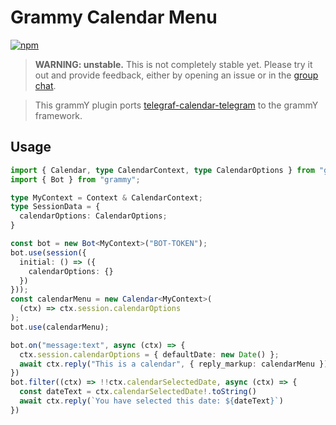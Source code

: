 # Grammy Calendar Menu
[![npm](https://img.shields.io/npm/v/grammy-calendar?logo=npm&style=flat&labelColor=000&color=3b82f6)](https://www.npmjs.org/package/grammy-calendar)

> **WARNING: unstable.** This is not completely stable yet. Please try it out and provide feedback, either by opening an issue or in the [group chat](https://t.me/grammyjs).


> This grammY plugin ports [telegraf-calendar-telegram](https://github.com/gianlucaparadise/telegraf-calendar-telegram) to the grammY framework.

## Usage

```ts
import { Calendar, type CalendarContext, type CalendarOptions } from "grammy-calendar";
import { Bot } from "grammy";

type MyContext = Context & CalendarContext;
type SessionData = {
  calendarOptions: CalendarOptions;
}

const bot = new Bot<MyContext>("BOT-TOKEN");
bot.use(session({
  initial: () => ({ 
    calendarOptions: {} 
  })
}));
const calendarMenu = new Calendar<MyContext>(
  (ctx) => ctx.session.calendarOptions
);
bot.use(calendarMenu);

bot.on("message:text", async (ctx) => {
  ctx.session.calendarOptions = { defaultDate: new Date() };
  await ctx.reply("This is a calendar", { reply_markup: calendarMenu })
})
bot.filter((ctx) => !!ctx.calendarSelectedDate, async (ctx) => {
  const dateText = ctx.calendarSelectedDate!.toString()
  await ctx.reply(`You have selected this date: ${dateText}`)
})

```
